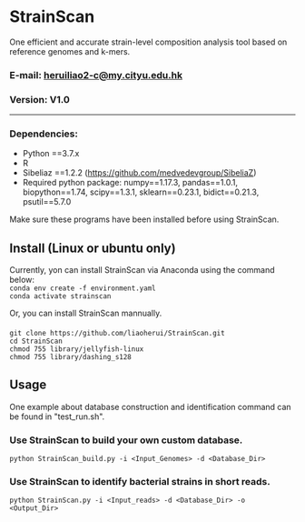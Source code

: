 # StrainScan
One efficient and accurate strain-level composition analysis tool based on reference genomes and k-mers.


### E-mail: heruiliao2-c@my.cityu.edu.hk
### Version: V1.0

---------------------------------------------------------------------------
### Dependencies:
* Python ==3.7.x
* R
* Sibeliaz ==1.2.2 (https://github.com/medvedevgroup/SibeliaZ)
* Required python package: numpy==1.17.3, pandas==1.0.1, biopython==1.74, scipy==1.3.1, sklearn==0.23.1, bidict==0.21.3, psutil==5.7.0

Make sure these programs have been installed before using StrainScan. 

## Install (Linux or ubuntu only)
Currently, yon can install StrainScan via Anaconda using the command below:<BR/>
`conda env create -f environment.yaml`<BR/>
`conda activate strainscan`<BR/>

Or, you can install StrainScan mannually.

####
`git clone https://github.com/liaoherui/StrainScan.git`<BR/>
`cd StrainScan`<BR/>
`chmod 755 library/jellyfish-linux`<BR/>
`chmod 755 library/dashing_s128`<BR/>
####

## Usage
One example about database construction and identification command can be found in "test_run.sh".

### Use StrainScan to build your own custom database.<BR/>
  `python StrainScan_build.py -i <Input_Genomes> -d <Database_Dir>`<BR/>

### Use StrainScan to identify bacterial strains in short reads.
  `python StrainScan.py -i <Input_reads> -d <Database_Dir> -o <Output_Dir>`<BR/>
